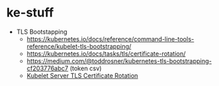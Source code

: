 # ke-stuff

- TLS Bootstapping
  - https://kubernetes.io/docs/reference/command-line-tools-reference/kubelet-tls-bootstrapping/
  - https://kubernetes.io/docs/tasks/tls/certificate-rotation/
  - https://medium.com/@toddrosner/kubernetes-tls-bootstrapping-cf203776abc7 (token csv)
  - [Kubelet Server TLS Certificate Rotation](https://github.com/kubernetes/features/issues/267)
